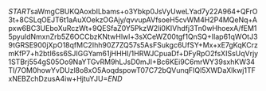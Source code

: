 $START$saWmgCBUKQAoxbILbams+o3Ybkp0JsVyUweLYad7y22A964+QFrO3t+8CSLqOEJT6t1aAuXOekzOGAjy/qvvupAVfsoeH5cvWM4H2P4MQeNq+Apxw6BC3UEboXuRczWt+9QESfaZ0Y5PkzW2li0KIVhdfj3Tn0wHhoexA/fEM15pyuldNmxnZrb5Z6OCCbzKNtwHlwl+3sXCeWZ00tgf1QnSQ+Ilap61qWOtJ39tGRSE900jXpO18qfMC2Ihh90Z7ZQ57s5AsFSukgc6UfSY+Mx+xE7gKqKCrzmKfP7+h2btI6ss6SJIGGYam61jHHHI/1HRWJCpuaDf+DFyRpO2fsXISsUqVrjy1STBrj554gS05Oo9NaYTGvRM9hLJsD0mJI+Bc6KEi9C6mrWY39sxhKW34Tl/7OM0howYvDUzl8o8xO5AoqdspowT07C72bQVunqFIQl5XWDaXlkwj1TFxNEBZchDzusA4iw+HjtuYJU=$END$